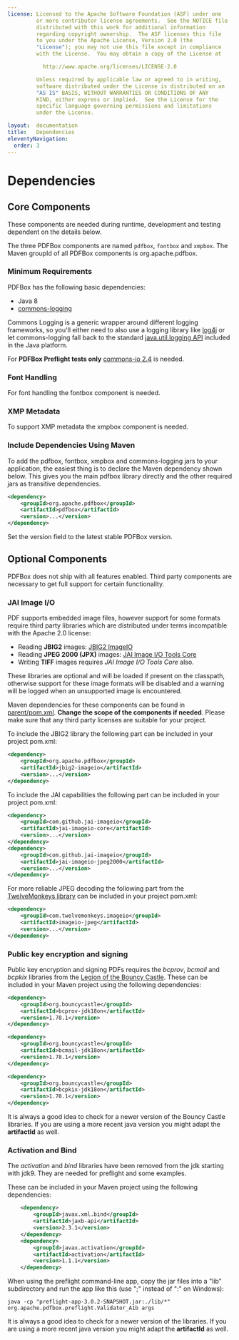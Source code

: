 ```yaml
---
license: Licensed to the Apache Software Foundation (ASF) under one
         or more contributor license agreements.  See the NOTICE file
         distributed with this work for additional information
         regarding copyright ownership.  The ASF licenses this file
         to you under the Apache License, Version 2.0 (the
         "License"); you may not use this file except in compliance
         with the License.  You may obtain a copy of the License at

           http://www.apache.org/licenses/LICENSE-2.0

         Unless required by applicable law or agreed to in writing,
         software distributed under the License is distributed on an
         "AS IS" BASIS, WITHOUT WARRANTIES OR CONDITIONS OF ANY
         KIND, either express or implied.  See the License for the
         specific language governing permissions and limitations
         under the License.

layout:  documentation
title:   Dependencies
eleventyNavigation:
  order: 3
---
```


# Dependencies

## Core Components

<p class="alert alert-info">These components are needed during runtime, development and testing dependent on the details below.</p>

The three PDFBox components are named ```pdfbox```, ```fontbox``` and ```xmpbox```. The Maven groupId of all PDFBox components is org.apache.pdfbox.

### Minimum Requirements

PDFBox has the following basic dependencies:

- Java 8
- [commons-logging](http://commons.apache.org/logging/)

Commons Logging is a generic wrapper around different logging frameworks, so you'll either need to also use a logging library like [log4j](http://logging.apache.org/log4j/)
or let commons-logging fall back to the standard [java.util.logging API](http://java.sun.com/j2se/1.4.2/docs/guide/util/logging/overview.html)
included in the Java platform.

For **PDFBox Preflight tests only** [commons-io 2.4](https://commons.apache.org/proper/commons-io/) is needed.

### Font Handling
For font handling the fontbox component is needed.

### XMP Metadata
To support XMP metadata the xmpbox component is needed.

### Include Dependencies Using Maven
To add the pdfbox, fontbox, xmpbox and commons-logging jars to your application, the easiest thing is to declare the Maven dependency shown below. This gives you the main pdfbox library directly and the other required jars as transitive dependencies.

```xml
<dependency>
    <groupId>org.apache.pdfbox</groupId>
    <artifactId>pdfbox</artifactId>
    <version>...</version>
</dependency>
```

Set the version field to the latest stable PDFBox version.

## Optional Components

PDFBox does not ship with all features enabled. Third party components are necessary to get full support for certain functionality.

### JAI Image I/O

PDF supports embedded image files, however support for some formats require third party libraries which are distributed under terms incompatible with the Apache 2.0 license:

- Reading **JBIG2** images: [JBIG2 ImageIO](https://pdfbox.apache.org/download.cgi#JBIG2)
- Reading **JPEG 2000 (JPX)** images: [JAI Image I/O Tools Core](https://java.net/projects/jai-imageio-core)
- Writing **TIFF** images requires *JAI Image I/O Tools Core* also.

These libraries are optional and will be loaded if present on the classpath, otherwise support for these image formats will be disabled and a warning will be logged when an unsupported image is encountered.

Maven dependencies for these components can be found in [parent/pom.xml](https://svn.apache.org/viewvc/pdfbox/trunk/parent/pom.xml?view=markup). **Change the scope of the components if needed**. Please make sure that any third party licenses are suitable for your project.

To include the JBIG2 library the following part can be included in your project pom.xml:

```xml
<dependency>
    <groupId>org.apache.pdfbox</groupId>
    <artifactId>jbig2-imageio</artifactId>
    <version>...</version>
</dependency>
```

To include the JAI capabilities the following part can be included in your project pom.xml:

```xml
<dependency>
    <groupId>com.github.jai-imageio</groupId>
    <artifactId>jai-imageio-core</artifactId>
    <version>...</version>
</dependency>
<dependency>
    <groupId>com.github.jai-imageio</groupId>
    <artifactId>jai-imageio-jpeg2000</artifactId>
    <version>...</version>
</dependency>
```

For more reliable JPEG decoding the following part from the [TwelveMonkeys library](https://github.com/haraldk/TwelveMonkeys) can be included in your project pom.xml:

```xml
<dependency>
    <groupId>com.twelvemonkeys.imageio</groupId>
    <artifactId>imageio-jpeg</artifactId>
    <version>...</version>
</dependency>
```

### Public key encryption and signing

Public key encryption and signing PDFs requires the *bcprov*, *bcmail* and *bcpkix* libraries from the [Legion of the Bouncy Castle](http://www.bouncycastle.org/). These can be included in your Maven project using the following dependencies:

```xml
<dependency>
    <groupId>org.bouncycastle</groupId>
    <artifactId>bcprov-jdk18on</artifactId>
    <version>1.78.1</version>
</dependency>

<dependency>
    <groupId>org.bouncycastle</groupId>
    <artifactId>bcmail-jdk18on</artifactId>
    <version>1.78.1</version>
</dependency>

<dependency>
    <groupId>org.bouncycastle</groupId>
    <artifactId>bcpkix-jdk18on</artifactId>
    <version>1.78.1</version>
</dependency>
```
<p class="alert alert-info">It is always a good idea to check for a newer version of the Bouncy Castle libraries. If you are using a more recent java version you might adapt the <b>artifactId</b> as well.</p>

### Activation and Bind

The *activation* and *bind* libraries have been removed from the jdk starting with jdk9. They are needed for preflight and some examples. 

These can be included in your Maven project using the following dependencies:

```xml
    <dependency>
        <groupId>javax.xml.bind</groupId>
        <artifactId>jaxb-api</artifactId>
        <version>2.3.1</version>
    </dependency>
    <dependency>
        <groupId>javax.activation</groupId>
        <artifactId>activation</artifactId>
        <version>1.1.1</version>
    </dependency>
```
When using the preflight command-line app, copy the jar files into a "lib" subdirectory and run the app like this (use ";" instead of ":" on Windows):

``java -cp "preflight-app-3.0.2-SNAPSHOT.jar:./lib/*" org.apache.pdfbox.preflight.Validator_A1b args``

<p class="alert alert-info">It is always a good idea to check for a newer version of the libraries. If you are using a more recent java version you might adapt the <b>artifactId</b> as well.</p>
